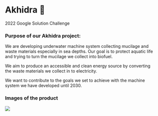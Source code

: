 # Akhidra 🌊 
2022 Google Solution Challenge

### Purpose of our Akhidra project:
We are developing underwater machine system collecting mucilage and waste materials especially in sea depths.
Our goal is to protect aquatic life and trying to turn the mucilage we collect into biofuel.

We aim to produce an accessible and clean energy source by converting the waste materials we collect in to electricity.

We want to contribute to the goals we set to achieve with the machine system we have developed until 2030.

### Images of the product
<img src="https://www.hizliresim.com/sk6l4ri" width="auto">
